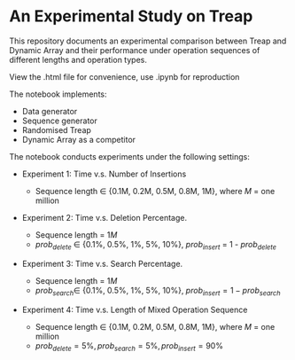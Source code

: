 # An Experimental Study on Treap

This repository documents an experimental comparison between Treap and Dynamic Array and their performance under operation sequences of different lengths and operation types.  

View the .html file for convenience, use .ipynb for reproduction

The notebook implements:
* Data generator
* Sequence generator
* Randomised Treap
* Dynamic Array as a competitor 

The notebook conducts experiments under the following settings:
* Experiment 1: Time v.s. Number of Insertions
    * Sequence length $\in$ {0.1M, 0.2M, 0.5M, 0.8M, 1M}, where $M$ = one million

* Experiment 2: Time v.s. Deletion Percentage.
    * Sequence length = $1M$  
    * $prob_{delete}$ $\in$ {0.1%, 0.5%, 1%, 5%, 10%}, $prob_{insert}$ = 1 - $prob_{delete}$

* Experiment 3: Time v.s. Search Percentage.
    * Sequence length = $1M$
    * $prob_{search} \in$ {0.1%, 0.5%, 1%, 5%, 10%}, $prob_{insert} = 1 - prob_{search}$

* Experiment 4: Time v.s. Length of Mixed Operation Sequence
    * Sequence length $\in$ {0.1M, 0.2M, 0.5M, 0.8M, 1M}, where $M$ = one million
    * $prob_{delete}=5\%, prob_{search}=5\%, prob_{insert}=90\%$
